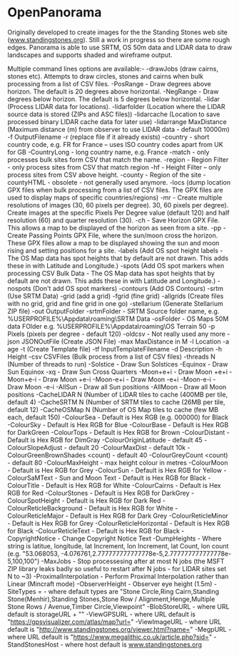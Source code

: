 # OpenPanorama
Originally developed to create images for the the Standing Stones web site (www.standingstones.org). Still a work in progress so there are some rough edges.
Panorama is able to use SRTM, OS 50m data and LIDAR data to draw landscapes and supports shaded and wireframe output.

Multiple command lines options are available:-
-drawJobs (draw cairns, stones etc). Attempts to draw circles, stones and cairns when bulk processing from a list of CSV files.
-PosRange <angle> - Draw degrees above horizon. The default is 20 degrees above horizontal.
-NegRange <angle> - Draw degrees below horizon. The default is 5 degrees below horizontal.
-lidar (Process LIDAR data for locations).
-lidarfolder (Location where the LIDAR source data is stored (ZIPs and ASC files))
-lidarcache (Location to save processed binary LIDAR cache data for later use)
-lidarrange MaxDistance (Maximum distance (m) from observer to use LIDAR data - default 10000m)
-f OutputFilename
-r (replace file if it already exists)
-country <xx> - short country code, e.g. FR for France – uses ISO country codes apart from UK for GB
-CountryLong <country> - long country name, e.g. France
-match <sitename> - only processes bulk sites form CSV that match the name.
-region <region> - Region Filter - only process sites from CSV that match region
-hf <height> - Height Filter – only process sites from CSV above height.
-county <CountyFile> - Region of the site
-countyHTML <CountyFileHTML> - obsolete - not generally used anymore.
-locs (dump location GPX files when bulk processing from a list of CSV files. The GPX files are used to display maps of specific countries/regions)
-mr - Create multiple resolutions of images (30, 60 pixels per degree). 30, 60 pixels per degree). Create images at the specific Pixels Per Degree value (default 120) and half resolution (60) and quarter resolution (30).
-ch - Save Horizon GPX File. This allows a map to be displayed of the horizon as seen from a site.
-pp - Create Passing Points GPX File, where the sun/moon cross the horizon. These GPX files allow a map to be displayed showing the sun and moon rising and setting positions for a site.
-labels (Add OS spot height labels - The OS Map data has spot heights that by default are not drawn. This adds these in with Latitude and Longitude.)
-spots (Add OS spot markers when processing CSV Bulk Data - The OS Map data has spot heights that by default are not drawn. This adds these in with Latitude and Longitude.)
-nospots (Don't add OS spot markers)
-contours (Add OS Contours)
-srtm (Use SRTM Data)
-grid (add a grid)
-fgrid (fine grid)
-allgrids (Create files with no grid, grid and fine grid in one go)
-stellarium (Generate Stellarium ZIP file)
-out OutputFolder
-srtmFolder <folder> - SRTM Source folder name, e.g. %USERPROFILE%\Appdata\roaming\SRTM Data
-osFolder <folder> - OS Maps 50M data FOlder e.g. %USERPROFILE%\Appdata\roaming\OS Terrain 50
-p Pixels (pixels per degree - default 120)
-oldcsv <oldcsvfile> - Not really used any more
-json JSONOutFile (Create JSON File)
-max MaxDistance in M
-l Location
-a age
-t (Create Template file)
-tf InputTemplateFilename
-d Description
-h Height
-csv CSVFiles (Bulk process from a list of CSV files)
-threads N (Number of threads to run)
-Solstice - Draw Sun Solstices
-Equinox - Draw Sun Equinox
-xq - Draw Sun Cross Quarters
-Moon+e+i - Draw Moon +e+i
-Moon+e-i - Draw Moon +e-i
-Moon-e+i - Draw Moon -e+i
-Moon-e-i - Draw Moon -e-i
-AllSun - Draw all Sun positions
-AllMoon - Draw all Moon positions
-CacheLIDAR N (Number of LIDAR tiles to cache (400MB per tile, default 4)
-CacheSRTM N (Number of SRTM tiles to cache (26MB per tile, default 12)
-CacheOSMap N (Number of OS Map tiles to cache (few MB each, default 150)
-ColourSea <RGB> - Default is Hex RGB (e.g. 000000) for Black
-ColourSky <RGB> - Default is Hex RGB for Blue
-ColourBase <RGB> - Default is Hex RGB for DarkGreen
-ColourTops <RGB> - Default is Hex RGB for Brown
-ColourDistant <RGB> - Default is Hex RGB for DimGray
-ColourOriginLatitude <latitude> - default 45
-ColourSlopeAdjust <int> - default 20
-ColourMaxDist <metres> - default 10k
-ColourGreenBrownShades <count) - default 40
-ColourGreyCount <count) - default 80
-ColourMaxHeight <height> - max height colour in metres
-ColourMoon <RGB> - Default is Hex RGB for Grey
-ColourSun <RGB> - Default is Hex RGB for Yellow
-ColourSaMText <RGB> - Sun and Moon Text - Default is Hex RGB for Black
-ColourTitle <RGB> - Default is Hex RGB for White
-ColourCairns <RGB> - Default is Hex RGB for Red
-ColourStones <RGB> - Default is Hex RGB for DarkGrey
-ColourSpotHeight <RGB> - Default is Hex RGB for Dark Red
-ColourReticleBackground <RGB> - Default is Hex RGB for White
-ColourReticleMajor <RGB> - Default is Hex RGB for Dark Grey
-ColourReticleMinor <RGB> - Default is Hex RGB for Grey
-ColourReticleHorizontal <RGB> - Default is Hex RGB for Black
-ColourReticleText <RGB> - Default is Hex RGB for Black
-CopyrightNotice <Text> - Change Copyright Notice Text
-DumpHeights <string> - Where string is latitue, longitude, lat Increment, lon Increment, lat Count, lon count (e.g. "53.068053, -4.076761,2.777777777777778e-5,2.777777777777778e-5,100,100")
-MaxJobs <number> - Stop processesing after at most N jobs (the MSFT ZIP library leaks badly so useful to restart after N jobs - for LIDAR sites set N to ~3)
-ProximalInterpolation - Perform Proximal Interpolation rather than Linear (Mincraft mode)
-ObserverHeight <height> - Observer eye height (1.5m)
-SiteTypes = <types> - where default types are "Stone Circle,Ring Cairn,Standing Stone(Menhir),Standing Stones,Stone Row / Alignment,Henge,Multiple Stone Rows / Avenue,Timber Circle,Viewpoint"
-BlobStoreURL <URL> - where URL default is storageURL + ""
-ViewGPSURL <URL> - where URL default is "https://gpsvisualizer.com/atlas/map?url="
-ViewImageURL <URL> - where URL default is "http://www.standingstones.org/viewer.html?name="
-MegpURL <URL> - where URL default is "https://www.megalithic.co.uk/article.php?sid="
-StandStonesHost <URL> - where host default is www.standingstones.org
